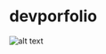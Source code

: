 # devporfolio
![alt text](https://github.com/Richard-vinu/devporfolio/blob/main/images/richardsg.my.canva.site_.png)
